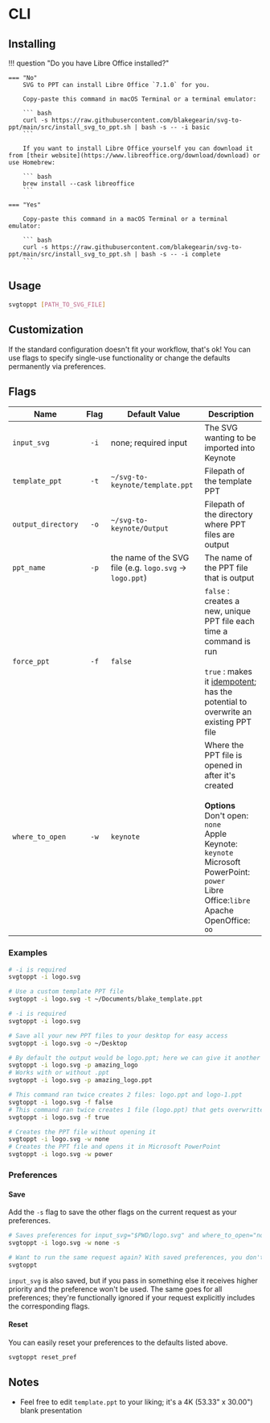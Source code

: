 # CLI

## Installing

!!! question "Do you have Libre Office installed?"

    === "No"
        SVG to PPT can install Libre Office `7.1.0` for you.

        Copy-paste this command in macOS Terminal or a terminal emulator:

        ``` bash
        curl -s https://raw.githubusercontent.com/blakegearin/svg-to-ppt/main/src/install_svg_to_ppt.sh | bash -s -- -i basic
        ```

        If you want to install Libre Office yourself you can download it from [their website](https://www.libreoffice.org/download/download) or use Homebrew:

        ``` bash
        brew install --cask libreoffice
        ```

    === "Yes"

        Copy-paste this command in a macOS Terminal or a terminal emulator:

        ``` bash
        curl -s https://raw.githubusercontent.com/blakegearin/svg-to-ppt/main/src/install_svg_to_ppt.sh | bash -s -- -i complete
        ```

## Usage

``` bash
svgtoppt [PATH_TO_SVG_FILE]
```

## Customization

If the standard configuration doesn't fit your workflow, that's ok! You can use flags to specify single-use functionality or change the defaults permanently via preferences.

## Flags

| Name | Flag | Default Value | Description |
|--|:---:|--|--|
| `input_svg` | `-i` | none; required input | The SVG wanting to be imported into Keynote |
| `template_ppt` | `-t` | `~/svg-to-keynote/template.ppt` | Filepath of the template PPT |
| `output_directory` | `-o` | `~/svg-to-keynote/Output` | Filepath of the directory where PPT files are output |
| `ppt_name` | `-p` | the name of the SVG file (e.g. `logo.svg` -> `logo.ppt`) | The name of the PPT file that is output |
| `force_ppt` | `-f` | `false` | `false` : creates a new, unique PPT file each time a command is run<br><br>`true` : makes it [idempotent](https://mortoray.com/2014/09/05/what-is-an-idempotent-function/); has the potential to overwrite an existing PPT file |
| `where_to_open` | `-w` | `keynote` | Where the PPT file is opened in after it's created<br><br>**Options**<br>Don't open: `none`<br> Apple Keynote: `keynote`<br>Microsoft PowerPoint: `power`<br>Libre Office:`libre`<br>Apache OpenOffice: `oo` |

### Examples

``` bash
# -i is required
svgtoppt -i logo.svg

# Use a custom template PPT file
svgtoppt -i logo.svg -t ~/Documents/blake_template.ppt

# -i is required
svgtoppt -i logo.svg

# Save all your new PPT files to your desktop for easy access
svgtoppt -i logo.svg -o ~/Desktop

# By default the output would be logo.ppt; here we can give it another name
svgtoppt -i logo.svg -p amazing_logo
# Works with or without .ppt
svgtoppt -i logo.svg -p amazing_logo.ppt

# This command ran twice creates 2 files: logo.ppt and logo-1.ppt
svgtoppt -i logo.svg -f false
# This command ran twice creates 1 file (logo.ppt) that gets overwritten once
svgtoppt -i logo.svg -f true

# Creates the PPT file without opening it
svgtoppt -i logo.svg -w none
# Creates the PPT file and opens it in Microsoft PowerPoint
svgtoppt -i logo.svg -w power
```

### Preferences

#### Save

Add the `-s` flag to save the other flags on the current request as your preferences.

``` bash
# Saves preferences for input_svg="$PWD/logo.svg" and where_to_open="none"
svgtoppt -i logo.svg -w none -s

# Want to run the same request again? With saved preferences, you don't have to pass in anything
svgtoppt
```

`input_svg` is also saved, but if you pass in something else it receives higher priority and the preference won't be used. The same goes for all preferences; they're functionally ignored if your request explicitly includes the corresponding flags.

#### Reset

You can easily reset your preferences to the defaults listed above.

``` bash
svgtoppt reset_pref
```

## Notes

- Feel free to edit `template.ppt` to your liking; it's a 4K (53.33" x 30.00") blank presentation
